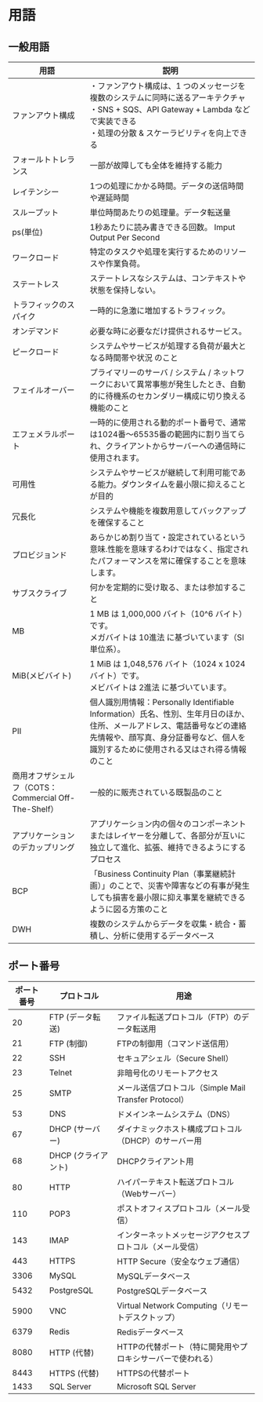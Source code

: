 # 用語

## 一般用語

| 用語 | 説明 |
| --- | --- |
| ファンアウト構成 | ・ファンアウト構成は、1 つのメッセージを複数のシステムに同時に送るアーキテクチャ<br>・SNS + SQS、API Gateway + Lambda などで実装できる<br>・処理の分散 & スケーラビリティを向上できる |
| フォールトトレランス | 一部が故障しても全体を維持する能力 |
| レイテンシー | 1つの処理にかかる時間。データの送信時間や遅延時間 |
| スループット | 単位時間あたりの処理量。データ転送量 |
| ps(単位) | 1秒あたりに読み書きできる回数。 Imput Output Per Second |
| ワークロード | 特定のタスクや処理を実行するためのリソースや作業負荷。 |
| ステートレス | ステートレスなシステムは、コンテキストや状態を保持しない。 |
| トラフィックのスパイク | 一時的に急激に増加するトラフィック。 |
| オンデマンド | 必要な時に必要なだけ提供されるサービス。 |
| ピークロード | システムやサービスが処理する負荷が最大となる時間帯や状況 のこと |
| フェイルオーバー | プライマリーのサーバ / システム / ネットワークにおいて異常事態が発生したとき、自動的に待機系のセカンダリー構成に切り換える機能のこと |
| エフェメラルポート | 一時的に使用される動的ポート番号で、通常は1024番～65535番の範囲内に割り当てられ、クライアントからサーバーへの通信時に使用されます。 |
| 可用性 | システムやサービスが継続して利用可能である能力。ダウンタイムを最小限に抑えることが目的 |
| 冗長化 | システムや機能を複数用意してバックアップを確保すること |
| プロビジョンド |あらかじめ割り当て・設定されているという意味.性能を意味するわけではなく、指定されたパフォーマンスを常に確保することを意味します。 |
| サブスクライブ | 何かを定期的に受け取る、または参加すること|
| MB | 1 MB は 1,000,000 バイト（10^6 バイト）です。<br>メガバイトは 10進法 に基づいています（SI単位系）。 |
| MiB(メビバイト) | 1 MiB は 1,048,576 バイト（1024 x 1024 バイト）です。<br>メビバイトは 2進法 に基づいています。 |
| PII | 個人識別用情報：Personally Identifiable Information）氏名、性別、生年月日のほか、住所、メールアドレス、電話番号などの連絡先情報や、顔写真、身分証番号など、個人を識別するために使用される又はされ得る情報のこと |
| 商用オフザシェルフ（COTS：Commercial Off-The-Shelf）| 一般的に販売されている既製品のこと |
| アプリケーションのデカップリング | アプリケーション内の個々のコンポーネントまたはレイヤーを分離して、各部分が互いに独立して進化、拡張、維持できるようにするプロセス |
| BCP | 「Business Continuity Plan（事業継続計画）」のことで、災害や障害などの有事が発生しても損害を最小限に抑え事業を継続できるように図る方策のこと |
| DWH | 複数のシステムからデータを収集・統合・蓄積し、分析に使用するデータベース |


## ポート番号

| ポート番号 | プロトコル  | 用途                                      |
|------------|-------------|-------------------------------------------|
| 20         | FTP (データ転送) | ファイル転送プロトコル（FTP）のデータ転送用 |
| 21         | FTP (制御)   | FTPの制御用（コマンド送信用）               |
| 22         | SSH         | セキュアシェル（Secure Shell）              |
| 23         | Telnet      | 非暗号化のリモートアクセス                  |
| 25         | SMTP        | メール送信プロトコル（Simple Mail Transfer Protocol） |
| 53         | DNS         | ドメインネームシステム（DNS）               |
| 67         | DHCP (サーバー) | ダイナミックホスト構成プロトコル（DHCP）のサーバー用 |
| 68         | DHCP (クライアント) | DHCPクライアント用                      |
| 80         | HTTP        | ハイパーテキスト転送プロトコル（Webサーバー） |
| 110        | POP3        | ポストオフィスプロトコル（メール受信）     |
| 143        | IMAP        | インターネットメッセージアクセスプロトコル（メール受信） |
| 443        | HTTPS       | HTTP Secure（安全なウェブ通信）             |
| 3306       | MySQL       | MySQLデータベース                           |
| 5432       | PostgreSQL  | PostgreSQLデータベース                      |
| 5900       | VNC         | Virtual Network Computing（リモートデスクトップ） |
| 6379       | Redis       | Redisデータベース                          |
| 8080       | HTTP (代替) | HTTPの代替ポート（特に開発用やプロキシサーバーで使われる） |
| 8443       | HTTPS (代替) | HTTPSの代替ポート                           |
| 1433       | SQL Server  | Microsoft SQL Server                       |

